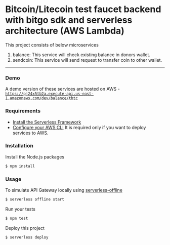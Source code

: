 # Bitcoin/Litecoin test faucet backend with bitgo sdk and serverless architecture (AWS Lambda)

This project consists of below microservices

1. balance: This service will check existing balance in donors wallet.
2. sendcoin: This service will send request to transfer coin to other wallet.

---

### Demo

A demo version of these services are hosted on AWS - [`https://pj24x5tb2a.execute-api.us-east-1.amazonaws.com/dev/balance/tbtc`](https://pj24x5tb2a.execute-api.us-east-1.amazonaws.com/dev/balance/{cointype})

### Requirements

- [Install the Serverless Framework](https://serverless.com/framework/docs/providers/aws/guide/installation/)
- [Configure your AWS CLI](https://serverless.com/framework/docs/providers/aws/guide/credentials/) It is required only if you want to deploy services to AWS.

### Installation

Install the Node.js packages

``` bash
$ npm install
```

### Usage

To simulate API Gateway locally using [serverless-offline](https://github.com/dherault/serverless-offline)

``` bash
$ serverless offline start
```

Run your tests

``` bash
$ npm test
```

Deploy this project

``` bash
$ serverless deploy
```

